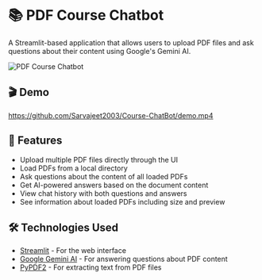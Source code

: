 # 📚 PDF Course Chatbot

A Streamlit-based application that allows users to upload PDF files and ask questions about their content using Google's Gemini AI.

![PDF Course Chatbot](https://img.shields.io/badge/PDF-Course%20Chatbot-blue)

## 🎬 Demo

https://github.com/Sarvajeet2003/Course-ChatBot/demo.mp4

## 🌟 Features

- Upload multiple PDF files directly through the UI
- Load PDFs from a local directory
- Ask questions about the content of all loaded PDFs
- Get AI-powered answers based on the document content
- View chat history with both questions and answers
- See information about loaded PDFs including size and preview

## 🛠️ Technologies Used

- [Streamlit](https://streamlit.io/) - For the web interface
- [Google Gemini AI](https://ai.google.dev/) - For answering questions about PDF content
- [PyPDF2](https://pypi.org/project/PyPDF2/) - For extracting text from PDF files
